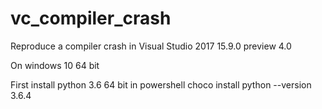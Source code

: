 # vc_compiler_crash
Reproduce a compiler crash in Visual Studio 2017 15.9.0 preview 4.0

On windows 10 64 bit

First install python 3.6 64 bit in powershell 
choco install python --version 3.6.4
